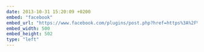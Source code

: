 ```yaml
---
date: 2013-10-31 15:20:09 +0200
embed: "facebook"
embed_url: "https://www.facebook.com/plugins/post.php?href=https%3A%2F%2Fwww.facebook.com%2Fphoto.php%3Ffbid%3D10151845319119865%26set%3Da.10150382045299865.355740.580174864%26type%3D3&width=500"
embed_width: 500
embed_height: 502
type: "left"
---
```

